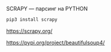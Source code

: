 SCRAPY — парсинг на PYTHON

```bash
pip3 install scrapy
```

https://scrapy.org/

https://pypi.org/project/beautifulsoup4/